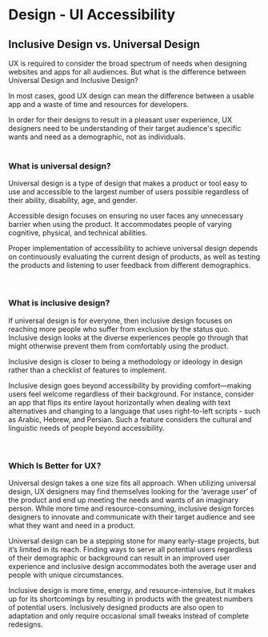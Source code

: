 # Design - UI Accessibility

## Inclusive Design vs. Universal Design

UX is required to consider the broad spectrum of needs when designing websites and apps for all audiences. But what is the difference between Universal Design and Inclusive Design?

In most cases, good UX design can mean the difference between a usable app and a waste of time and resources for developers.‌

‌In order for their designs to result in a pleasant user experience, UX designers need to be understanding of their target audience's specific wants and need as a demographic, not as individuals.  
<br>

### What is universal design?

Universal design is a type of design that makes a product or tool easy to use and accessible to the largest number of users possible regardless of their ability, disability, age, and gender.

Accessible design focuses on ensuring no user faces any unnecessary barrier when using the product. It accommodates people of varying cognitive, physical, and technical abilities.

Proper implementation of accessibility to achieve universal design depends on continuously evaluating the current design of products, as well as testing the products and listening to user feedback from different demographics.  
<br>
<br>

### What is inclusive design?

If universal design is for everyone, then inclusive design focuses on reaching more people who suffer from exclusion by the status quo. Inclusive design looks at the diverse experiences people go through that might otherwise prevent them from comfortably using the product.‌

‌Inclusive design is closer to being a methodology or ideology in design rather than a checklist of features to implement.

Inclusive design goes beyond accessibility by providing comfort—making users feel welcome regardless of their background. For instance, consider an app that flips its entire layout horizontally when dealing with text alternatives and changing to a language that uses right-to-left scripts - such as Arabic, Hebrew, and Persian. Such a feature considers the cultural and linguistic needs of people beyond accessibility.‌  
<br>
<br>

### Which Is Better for UX?

Universal design takes a one size fits all approach. When utilizing universal design, UX designers may find themselves looking for the ‘average user’ of the product and end up meeting the needs and wants of an imaginary person. While more time and resource-consuming, inclusive design forces designers to innovate and communicate with their target audience and see what they want and need in a product.

‌Universal design can be a stepping stone for many early-stage projects, but it’s limited in its reach. Finding ways to serve all potential users regardless of their demographic or background can result in an improved user experience and inclusive design accommodates both the average user and people with unique circumstances.

‌‌Inclusive design is more time, energy, and resource-intensive, but it makes up for its shortcomings by resulting in products with the greatest numbers of potential users. Inclusively designed products are also open to adaptation and only require occasional small tweaks instead of complete redesigns.
